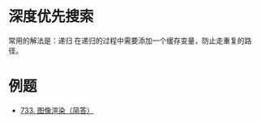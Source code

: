 # 深度优先搜索
常用的解法是：递归
在递归的过程中需要添加一个缓存变量，防止走重复的路径。

# 例题
- [733. 图像渲染（简答）](https://leetcode-cn.com/problems/flood-fill/)